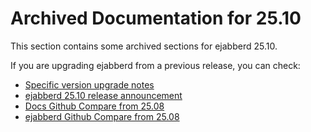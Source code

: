 # Archived Documentation for 25.10

This section contains some archived sections for ejabberd 25.10.

If you are upgrading ejabberd from a previous release, you can check:

* [Specific version upgrade notes](upgrade.md)
* [ejabberd 25.10 release announcement](https://www.process-one.net/blog/ejabberd-25-10/)
* [Docs Github Compare from 25.08](https://github.com/processone/docs.ejabberd.im/compare/25.08..25.10)
* [ejabberd Github Compare from 25.08](https://github.com/processone/ejabberd/compare/25.08..25.10)

